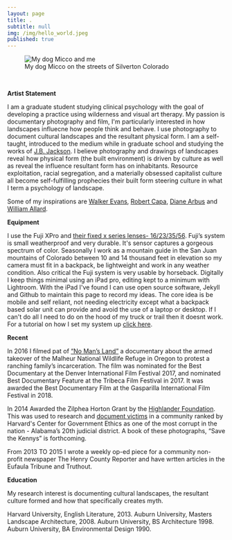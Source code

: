 ```yaml
---
layout: page
title: .
subtitle: null
img: /img/hello_world.jpeg
published: true
---
```


<figure>
<img src="https://jonbcarroll.s3.us-east-2.amazonaws.com/witness.jpg" alt=" My dog Micco and me">
  <figcaption> My dog Micco on the streets of Silverton Colorado</figcaption>
  </figure>
<br  />
<p>
<strong>Artist Statement</strong>
<p>I am a graduate student studying clinical psychology with the goal of developing a practice using wilderness and visual art therapy. 
  My passion is documentary photography and film, I'm particularly interested in how landscapes influecne how people think and behave. I use photography to document cultural landscapes and the resultant physical form. I am a self-taught, introduced to the medium while in graduate school and studying the works of <a href="https://en.wikipedia.org/wiki/J._B._Jackson">J.B. Jackson</a>. I believe photography and drawings of landscapes reveal how physical form (the built environment) is driven by culture as well as reveal the influence resultant form has on inhabitants.
  Resource exploitation, racial segregation, and a materially obsessed capitalist culture all become self-fulfilling prophecies their built form steering culture in  what I term a psychology of landscape.

<p>Some of my inspirations are <a href="https://en.wikipedia.org/wiki/Walker_Evans">Walker Evans</a>, <a href="https://en.wikipedia.org/wiki/Robert_Capa">Robert Capa</a>, <a href="https://en.wikipedia.org/wiki/Diane_Arbus">Diane Arbus</a> and <a href="https://www.williamalbertallard.com/">William Allard</a>. 

  <br  />
<p>
<strong>Equipment</strong> 
 <p>I use the Fuji XPro and <a href="https://www.fujifilmusa.com/products/digital_cameras/x-lenses/">their fixed x series lenses- 16/23/35/56</a>. Fuji’s system is small weatherproof and very durable. It's sensor captures a gorgeous spectrum of color.  
   Seasonally I work as a mountain guide in the San Juan mountains of Colorado between 10 and 14 thousand feet in elevation so my camera must fit in a backpack, be lightweight and work in any weather condition. Also critical the Fuji system is very usable by horseback.
Digitally I keep things minimal using an iPad pro, editing kept to a minimum with Lightroom. With the iPad I've found I can use open source software, Jekyll and Github to maintain this page to record my ideas. The core idea is be mobile and self reliant, not needing electricity except what a backpack based solar unit can provide and avoid the use of a laptop or desktop. If I can't do all I need to do on the hood of my truck or trail then it doesnt work.
For a tutorial on how I set my system up  <a href="https://www.jonbcarroll.com/">click here</a>.

   <br  />
<p>
<strong>Recent</strong>
  <p>In 2016 I filmed pat of <a href="https://www.pbs.org/video/no-mans-land-trailer-yuftvd/">“No Man’s Land”</a> a documentary about the armed takeover of the Malheur National Wildlife Refuge in Oregon to protest a ranching family’s incarceration. The film was nominated for the Best Documentary at the Denver International Film Festival 2017, and nominated Best Documentary Feature at the Tribeca Film Festival in 2017. It was awarded the Best Documentary Film at the Gasparilla International Film Festival in 2018. 
    
<p>In 2014 Awarded the Zilphea Horton Grant by the <a href="https://www.highlandercenter.org">Highlander Foundation</a>. 
  This was used to research and <a href="https://medium.com/@jonbcarroll/leaked-documents-reveal-dothan-police-department-alleged-to-have-planted-drugs-f89109dc196e"> document victims</a> in a community ranked by Harvard's Center for Government Ethics as one of the most corrupt in the nation - Alabama’s 20th judicial district. A book of these photographs, “Save the Kennys” is forthcoming.
<p>
From 2013 TO 2015 I wrote a weekly op-ed piece for a community non-profit newspaper The Henry County Reporter and have wrtten articles in the Eufaula Tribune and Truthout.
  

  

  <br  />
<p>
<strong>Education</strong>
  
<p>My research interest is documenting cultural landscapes, the resultant culture formed and how that specifically creates myth. <br  />
  
Harvard University, English Literature, 2013.
Auburn University, Masters Landscape Architecture, 2008.
Auburn University, BS Architecture 1998.
Auburn University, BA Environmental Design 1990.
